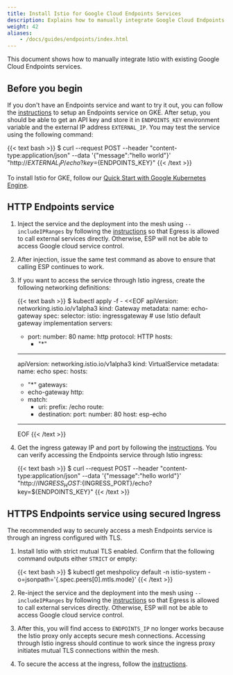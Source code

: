 ```yaml
---
title: Install Istio for Google Cloud Endpoints Services
description: Explains how to manually integrate Google Cloud Endpoints services with Istio.
weight: 42
aliases:
    - /docs/guides/endpoints/index.html
---
```


This document shows how to manually integrate Istio with existing
Google Cloud Endpoints services.

## Before you begin

If you don't have an Endpoints service and want to try it out, you can follow
the [instructions](https://cloud.google.com/endpoints/docs/openapi/get-started-kubernetes-engine)
to setup an Endpoints service on GKE.
After setup, you should be able to get an API key and store it in `ENDPOINTS_KEY` environment variable and the external IP address `EXTERNAL_IP`.
You may test the service using the following command:

{{< text bash >}}
$ curl --request POST --header "content-type:application/json" --data '{"message":"hello world"}' "http://${EXTERNAL_IP}/echo?key=${ENDPOINTS_KEY}"
{{< /text >}}

To install Istio for GKE, follow our [Quick Start with Google Kubernetes Engine](/docs/setup/platform-setup/gke).

## HTTP Endpoints service

1.  Inject the service and the deployment into the mesh using `--includeIPRanges` by following the
[instructions](/docs/tasks/traffic-management/egress/egress-control/#direct-access-to-external-services)
so that Egress is allowed to call external services directly.
Otherwise, ESP will not be able to access Google cloud service control.

1.  After injection, issue the same test command as above to ensure that calling ESP continues to work.

1.  If you want to access the service through Istio ingress, create the following networking definitions:

    {{< text bash >}}
    $ kubectl apply -f - <<EOF
    apiVersion: networking.istio.io/v1alpha3
    kind: Gateway
    metadata:
      name: echo-gateway
    spec:
      selector:
        istio: ingressgateway # use Istio default gateway implementation
      servers:
      - port:
          number: 80
          name: http
          protocol: HTTP
        hosts:
        - "*"
    ---
    apiVersion: networking.istio.io/v1alpha3
    kind: VirtualService
    metadata:
      name: echo
    spec:
      hosts:
      - "*"
      gateways:
      - echo-gateway
      http:
      - match:
        - uri:
            prefix: /echo
        route:
        - destination:
            port:
              number: 80
            host: esp-echo
    ---
    EOF
    {{< /text >}}

1.  Get the ingress gateway IP and port by following the [instructions](/docs/tasks/traffic-management/ingress/ingress-control#determine-the-ingress-ip-and-ports).
You can verify accessing the Endpoints service through Istio ingress:

    {{< text bash >}}
    $ curl --request POST --header "content-type:application/json" --data '{"message":"hello world"}' "http://${INGRESS_HOST}:${INGRESS_PORT}/echo?key=${ENDPOINTS_KEY}"
    {{< /text >}}

## HTTPS Endpoints service using secured Ingress

The recommended way to securely access a mesh Endpoints service is through an ingress configured with TLS.

1.  Install Istio with strict mutual TLS enabled. Confirm that the following command outputs either `STRICT` or empty:

    {{< text bash >}}
    $ kubectl get meshpolicy default -n istio-system -o=jsonpath='{.spec.peers[0].mtls.mode}'
    {{< /text >}}

1.  Re-inject the service and the deployment into the mesh using `--includeIPRanges` by following the
[instructions](/docs/tasks/traffic-management/egress/egress-control/#direct-access-to-external-services)
so that Egress is allowed to call external services directly.
Otherwise, ESP will not be able to access Google cloud service control.

1.  After this, you will find access to `ENDPOINTS_IP` no longer works because the Istio proxy only accepts secure mesh connections.
Accessing through Istio ingress should continue to work since the ingress proxy initiates mutual TLS connections within the mesh.

1.  To secure the access at the ingress, follow the [instructions](/docs/tasks/traffic-management/ingress/secure-ingress-mount/).
